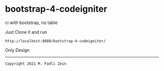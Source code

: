 # bootstrap-4-codeigniter
 ci with bootstrap, no table

Just Clone it and run
```
http://localhost:8080/bootstrap-4-codeigniter/
```

Only Design

---

```
Copyright 2021 M. Fadli Zein
```

